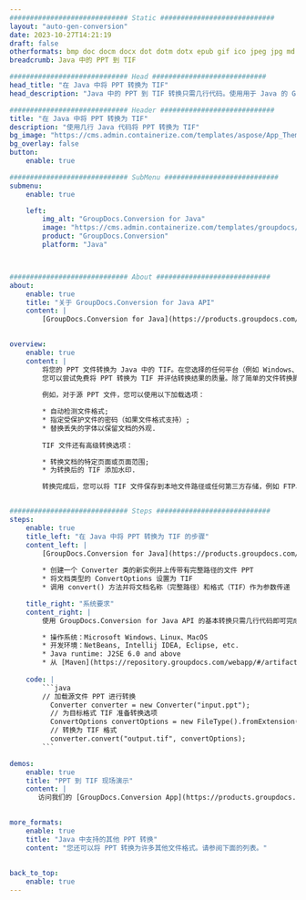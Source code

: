 ```yaml
---
############################# Static ############################
layout: "auto-gen-conversion"
date: 2023-10-27T14:21:19
draft: false
otherformats: bmp doc docm docx dot dotm dotx epub gif ico jpeg jpg md odt ott pdf png psd rtf tex tif tiff txt xps
breadcrumb: Java 中的 PPT 到 TIF

############################# Head ############################
head_title: "在 Java 中将 PPT 转换为 TIF"
head_description: "Java 中的 PPT 到 TIF 转换只需几行代码。使用用于 Java 的 GroupDocs 文档转换 API 转换 160 多种文件格式"

############################# Header ############################
title: "在 Java 中将 PPT 转换为 TIF"
description: "使用几行 Java 代码将 PPT 转换为 TIF"
bg_image: "https://cms.admin.containerize.com/templates/aspose/App_Themes/V3/images/bg/header1.png"
bg_overlay: false
button:
    enable: true

############################# SubMenu ############################
submenu:
    enable: true

    left:
        img_alt: "GroupDocs.Conversion for Java"
        image: "https://cms.admin.containerize.com/templates/groupdocs/images/product-logos/90x90-noborder/groupdocs-conversion-java.png"
        product: "GroupDocs.Conversion"
        platform: "Java"



############################# About ############################
about:
    enable: true
    title: "关于 GroupDocs.Conversion for Java API"
    content: |
        [GroupDocs.Conversion for Java](https://products.groupdocs.com/conversion/java/) 是一种高级文件格式转换 API，用于在 Microsoft Office、OpenDocument、PDF、HTML、电子邮件、CAD 等流行图像和文档格式之间进行转换。只需几行代码即可完成更多工作。本机 API 会自动检测原始文档的格式，并提供许多选项来自定义转换后的文档。除了从文档中提取信息的功能外，它还默认支持将转换结果缓存到本地磁盘。但是，任何类型的缓存存储都可以通过实施适当的接口来支持 - Amazon S3、Dropbox、Google Drive、Windows Azure、Reddis 或任何其他接口。
    

overview:
    enable: true
    content: |
        将您的 PPT 文件转换为 Java 中的 TIF。在您选择的任何平台（例如 Windows、Linux、macOS）上，只需几行 Java 代码。
        您可以尝试免费将 PPT 转换为 TIF 并评估转换结果的质量。除了简单的文件转换脚本外，您还可以尝试更复杂的选项来加载 PPT 源文件并存储 TIF 输出。 
        
        例如，对于源 PPT 文件，您可以使用以下加载选项：

        * 自动检测文件格式;
        * 指定受保护文件的密码（如果文件格式支持）;
        * 替换丢失的字体以保留文档的外观.
        
        TIF 文件还有高级转换选项：

        * 转换文档的特定页面或页面范围;
        * 为转换后的 TIF 添加水印.

        转换完成后，您可以将 TIF 文件保存到本地文件路径或任何第三方存储，例如 FTP、Amazon S3、Google Drive、Dropbox 等。请注意 - 转换 PPT到 TIF，您不需要安装任何额外的软件，例如 MS Office、Open Office、Adobe Acrobat Reader 等。


############################# Steps ############################
steps:
    enable: true
    title_left: "在 Java 中将 PPT 转换为 TIF 的步骤"
    content_left: |
        [GroupDocs.Conversion for Java](https://products.groupdocs.com/conversion/java/) 允许开发人员使用几行代码轻松地将 PPT 文件转换为 TIF。
        
        * 创建一个 Converter 类的新实例并上传带有完整路径的文件 PPT
        * 将文档类型的 ConvertOptions 设置为 TIF
        * 调用 convert() 方法并将文档名称（完整路径）和格式（TIF）作为参数传递

    title_right: "系统要求"
    content_right: |
        使用 GroupDocs.Conversion for Java API 的基本转换只需几行代码即可完成。所有主要平台和操作系统都支持我们的 API。在执行以下代码之前，请确保您的系统上安装了以下先决条件。

        * 操作系统：Microsoft Windows、Linux、MacOS
        * 开发环境：NetBeans, Intellij IDEA, Eclipse, etc.
        * Java runtime: J2SE 6.0 and above
        * 从 [Maven](https://repository.groupdocs.com/webapp/#/artifacts/browse/tree/General/repo/com/groupdocs/groupdocs-conversion) 获取最新的 GroupDocs.Conversion for Java
         
    code: |
        ```java    
        // 加载源文件 PPT 进行转换
          Converter converter = new Converter("input.ppt");
          // 为目标格式 TIF 准备转换选项
          ConvertOptions convertOptions = new FileType().fromExtension("tif").getConvertOptions();
          // 转换为 TIF 格式
          converter.convert("output.tif", convertOptions);
        ```

demos:
    enable: true
    title: "PPT 到 TIF 现场演示"
    content: |
       访问我们的 [GroupDocs.Conversion App](https://products.groupdocs.app/conversion/family) 网站并立即尝试 PPT 到 TIF 转换。免费演示具有以下好处
          

more_formats:
    enable: true
    title: "Java 中支持的其他 PPT 转换"
    content: "您还可以将 PPT 转换为许多其他文件格式。请参阅下面的列表。"
       
       
back_to_top:
    enable: true
---
```


